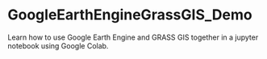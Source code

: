 # GoogleEarthEngineGrassGIS_Demo
Learn how to use Google Earth Engine and GRASS GIS together in a jupyter notebook using Google Colab.
